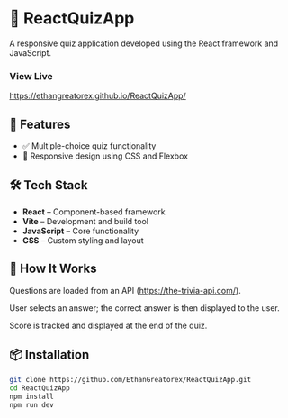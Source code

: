 # 🎯 ReactQuizApp

A responsive quiz application developed using the React framework and JavaScript.

### View Live
https://ethangreatorex.github.io/ReactQuizApp/

## 🚀 Features

- ✅ Multiple-choice quiz functionality
- 🎨 Responsive design using CSS and Flexbox

## 🛠️ Tech Stack

- **React** – Component-based framework
- **Vite** – Development and build tool
- **JavaScript** – Core functionality
- **CSS** – Custom styling and layout

## 🧠 How It Works
Questions are loaded from an API (https://the-trivia-api.com/).

User selects an answer; the correct answer is then displayed to the user.

Score is tracked and displayed at the end of the quiz.

## 📦 Installation

```bash
git clone https://github.com/EthanGreatorex/ReactQuizApp.git
cd ReactQuizApp
npm install
npm run dev
